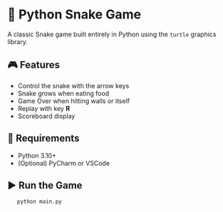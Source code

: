 # 🐍 Python Snake Game

A classic Snake game built entirely in Python using the `turtle` graphics library.

## 🎮 Features
- Control the snake with the arrow keys
- Snake grows when eating food
- Game Over when hitting walls or itself
- Replay with key **R**
- Scoreboard display

## 🧰 Requirements
- Python 3.10+
- (Optional) PyCharm or VSCode

## ▶️ Run the Game

```bash
   python main.py